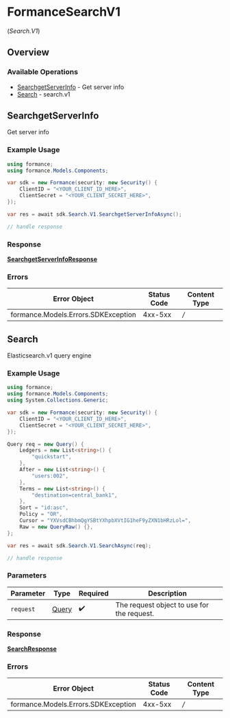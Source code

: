 # FormanceSearchV1
(*Search.V1*)

## Overview

### Available Operations

* [SearchgetServerInfo](#searchgetserverinfo) - Get server info
* [Search](#search) - search.v1

## SearchgetServerInfo

Get server info

### Example Usage

```csharp
using formance;
using formance.Models.Components;

var sdk = new Formance(security: new Security() {
    ClientID = "<YOUR_CLIENT_ID_HERE>",
    ClientSecret = "<YOUR_CLIENT_SECRET_HERE>",
});

var res = await sdk.Search.V1.SearchgetServerInfoAsync();

// handle response
```

### Response

**[SearchgetServerInfoResponse](../../Models/Requests/SearchgetServerInfoResponse.md)**

### Errors

| Error Object                        | Status Code                         | Content Type                        |
| ----------------------------------- | ----------------------------------- | ----------------------------------- |
| formance.Models.Errors.SDKException | 4xx-5xx                             | */*                                 |


## Search

Elasticsearch.v1 query engine

### Example Usage

```csharp
using formance;
using formance.Models.Components;
using System.Collections.Generic;

var sdk = new Formance(security: new Security() {
    ClientID = "<YOUR_CLIENT_ID_HERE>",
    ClientSecret = "<YOUR_CLIENT_SECRET_HERE>",
});

Query req = new Query() {
    Ledgers = new List<string>() {
        "quickstart",
    },
    After = new List<string>() {
        "users:002",
    },
    Terms = new List<string>() {
        "destination=central_bank1",
    },
    Sort = "id:asc",
    Policy = "OR",
    Cursor = "YXVsdCBhbmQgYSBtYXhpbXVtIG1heF9yZXN1bHRzLol=",
    Raw = new QueryRaw() {},
};

var res = await sdk.Search.V1.SearchAsync(req);

// handle response
```

### Parameters

| Parameter                                  | Type                                       | Required                                   | Description                                |
| ------------------------------------------ | ------------------------------------------ | ------------------------------------------ | ------------------------------------------ |
| `request`                                  | [Query](../../Models/Components/Query.md)  | :heavy_check_mark:                         | The request object to use for the request. |

### Response

**[SearchResponse](../../Models/Requests/SearchResponse.md)**

### Errors

| Error Object                        | Status Code                         | Content Type                        |
| ----------------------------------- | ----------------------------------- | ----------------------------------- |
| formance.Models.Errors.SDKException | 4xx-5xx                             | */*                                 |
